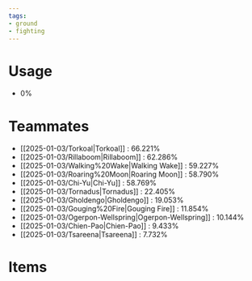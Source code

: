 ```yaml
---
tags:
- ground
- fighting
---
```

# Usage
- 0%
# Teammates
- [[2025-01-03/Torkoal|Torkoal]] : 66.221%
- [[2025-01-03/Rillaboom|Rillaboom]] : 62.286%
- [[2025-01-03/Walking%20Wake|Walking Wake]] : 59.227%
- [[2025-01-03/Roaring%20Moon|Roaring Moon]] : 58.790%
- [[2025-01-03/Chi-Yu|Chi-Yu]] : 58.769%
- [[2025-01-03/Tornadus|Tornadus]] : 22.405%
- [[2025-01-03/Gholdengo|Gholdengo]] : 19.053%
- [[2025-01-03/Gouging%20Fire|Gouging Fire]] : 11.854%
- [[2025-01-03/Ogerpon-Wellspring|Ogerpon-Wellspring]] : 10.144%
- [[2025-01-03/Chien-Pao|Chien-Pao]] : 9.433%
- [[2025-01-03/Tsareena|Tsareena]] : 7.732%
# Items